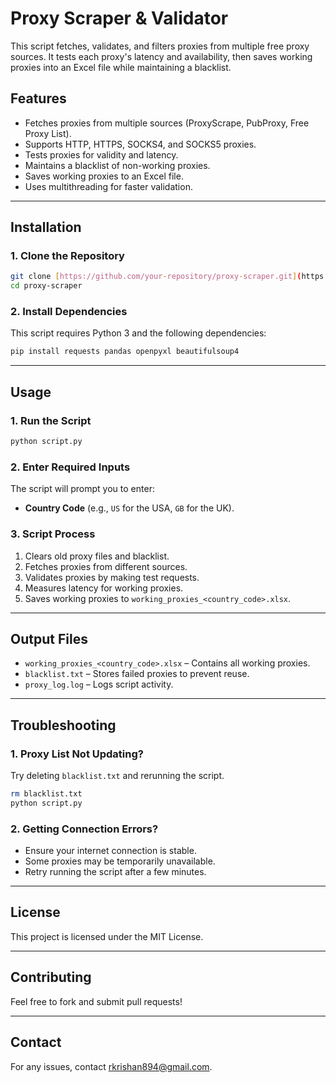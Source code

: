 # Proxy Scraper & Validator

This script fetches, validates, and filters proxies from multiple free proxy sources. It tests each proxy's latency and availability, then saves working proxies into an Excel file while maintaining a blacklist.

## Features
- Fetches proxies from multiple sources (ProxyScrape, PubProxy, Free Proxy List).
- Supports HTTP, HTTPS, SOCKS4, and SOCKS5 proxies.
- Tests proxies for validity and latency.
- Maintains a blacklist of non-working proxies.
- Saves working proxies to an Excel file.
- Uses multithreading for faster validation.

---

## Installation

### 1. **Clone the Repository**
```sh
git clone [https://github.com/your-repository/proxy-scraper.git](https://github.com/rKrishan99/Proxy-collector-using-Python.git)
cd proxy-scraper
```

### 2. **Install Dependencies**
This script requires Python 3 and the following dependencies:

```sh
pip install requests pandas openpyxl beautifulsoup4
```

---

## Usage

### 1. **Run the Script**
```sh
python script.py
```

### 2. **Enter Required Inputs**
The script will prompt you to enter:
- **Country Code** (e.g., `US` for the USA, `GB` for the UK).

### 3. **Script Process**
1. Clears old proxy files and blacklist.
2. Fetches proxies from different sources.
3. Validates proxies by making test requests.
4. Measures latency for working proxies.
5. Saves working proxies to `working_proxies_<country_code>.xlsx`.

---

## Output Files

- `working_proxies_<country_code>.xlsx` – Contains all working proxies.
- `blacklist.txt` – Stores failed proxies to prevent reuse.
- `proxy_log.log` – Logs script activity.

---

## Troubleshooting

### **1. Proxy List Not Updating?**
Try deleting `blacklist.txt` and rerunning the script.
```sh
rm blacklist.txt
python script.py
```

### **2. Getting Connection Errors?**
- Ensure your internet connection is stable.
- Some proxies may be temporarily unavailable.
- Retry running the script after a few minutes.

---

## License
This project is licensed under the MIT License.

---

## Contributing
Feel free to fork and submit pull requests!

---

## Contact
For any issues, contact rkrishan894@gmail.com.

